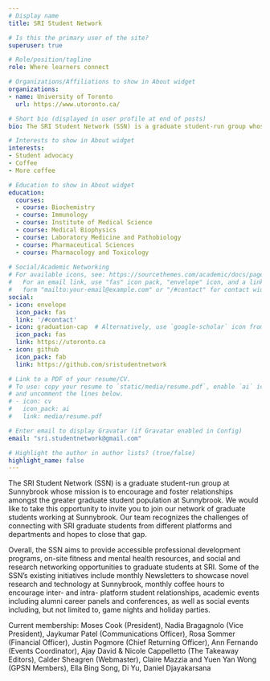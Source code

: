 ```yaml
---
# Display name
title: SRI Student Network

# Is this the primary user of the site?
superuser: true

# Role/position/tagline
role: Where learners connect

# Organizations/Affiliations to show in About widget
organizations:
- name: University of Toronto
  url: https://www.utoronto.ca/

# Short bio (displayed in user profile at end of posts)
bio: The SRI Student Network (SSN) is a graduate student-run group whose mission is to encourage and foster relationships amongst the SRI learner community.

# Interests to show in About widget
interests:
- Student advocacy
- Coffee
- More coffee

# Education to show in About widget
education:
  courses:
  - course: Biochemistry
  - course: Immunology
  - course: Institute of Medical Science
  - course: Medical Biophysics
  - course: Laboratory Medicine and Pathobiology
  - course: Pharmaceutical Sciences
  - course: Pharmacology and Toxicology
 
# Social/Academic Networking
# For available icons, see: https://sourcethemes.com/academic/docs/page-builder/#icons
#   For an email link, use "fas" icon pack, "envelope" icon, and a link in the
#   form "mailto:your-email@example.com" or "/#contact" for contact widget.
social:
- icon: envelope
  icon_pack: fas
  link: '/#contact'
- icon: graduation-cap  # Alternatively, use `google-scholar` icon from `ai` icon pack
  icon_pack: fas
  link: https://utoronto.ca
- icon: github
  icon_pack: fab
  link: https://github.com/sristudentnetwork

# Link to a PDF of your resume/CV.
# To use: copy your resume to `static/media/resume.pdf`, enable `ai` icons in `params.toml`, 
# and uncomment the lines below.
# - icon: cv
#   icon_pack: ai
#   link: media/resume.pdf

# Enter email to display Gravatar (if Gravatar enabled in Config)
email: "sri.studentnetwork@gmail.com"

# Highlight the author in author lists? (true/false)
highlight_name: false
---
```

The SRI Student Network (SSN) is a graduate student-run group at Sunnybrook whose mission is to encourage and foster relationships amongst the greater graduate student population at Sunnybrook. We would like to take this opportunity to invite you to join our network of graduate students working at Sunnybrook. Our team recognizes the challenges of connecting with SRI graduate students from different platforms and departments and hopes to close that gap. 

Overall, the SSN aims to provide accessible professional development programs, on-site fitness and mental health resources, and social and research networking opportunities to graduate students at SRI. Some of the SSN’s existing initiatives include monthly Newsletters to showcase novel research and technology at Sunnybrook, monthly coffee hours to encourage inter- and intra- platform student relationships, academic events including alumni career panels and conferences, as well as social events including, but not limited to, game nights and holiday parties. 

Current membership: Moses Cook (President), Nadia Bragagnolo (Vice President), Jaykumar Patel (Communications Officer), Rosa Sommer (Financial Officer), Justin Pogmore (Chief Returning Officer), Ann Fernando (Events Coordinator), Ajay David & Nicole Cappelletto (The Takeaway Editors), Calder Sheagren (Webmaster), Claire Mazzia and Yuen Yan Wong (GPSN Members), Ella Bing Song, Di Yu, Daniel Djayakarsana
